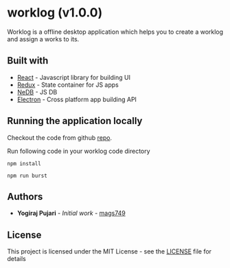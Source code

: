 # worklog (v1.0.0)

Worklog is a offline desktop application which helps you to create a worklog and assign a works to its.

## Built with

* [React](https://reactjs.org) - Javascript library for building UI
* [Redux](https://redux.js.org) - State container for JS apps
* [NeDB](https://github.com/louischatriot/nedb) - JS DB
* [Electron](https://electronjs.org) - Cross platform app building API

## Running the application locally

Checkout the code from github [repo](https://github.com/mags749/worklog.git).

Run following code in your worklog code directory

```
npm install
```
```
npm run burst
```

## Authors

* **Yogiraj Pujari** - *Initial work* - [mags749](https://github.com/mags749)

## License

This project is licensed under the MIT License - see the [LICENSE](LICENSE) file for details
